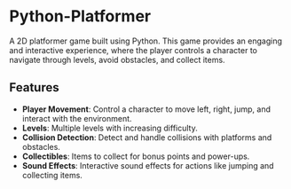 # Python-Platformer

A 2D platformer game built using Python. This game provides an engaging and interactive experience, where the player controls a character to navigate through levels, avoid obstacles, and collect items.

## Features
- **Player Movement**: Control a character to move left, right, jump, and interact with the environment.
- **Levels**: Multiple levels with increasing difficulty.
- **Collision Detection**: Detect and handle collisions with platforms and obstacles.
- **Collectibles**: Items to collect for bonus points and power-ups.
- **Sound Effects**: Interactive sound effects for actions like jumping and collecting items.

